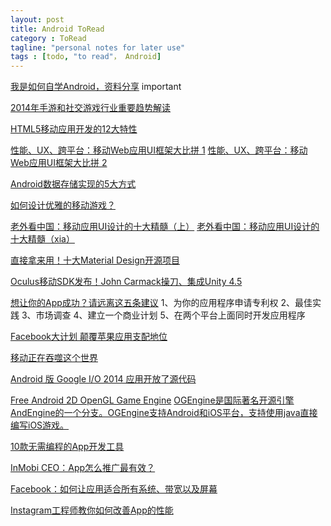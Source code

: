 ```yaml
---
layout: post
title: Android ToRead
category : ToRead
tagline: "personal notes for later use"
tags : [todo, "to read"， Android]
---
```


[我是如何自学Android，资料分享](http://www.techug.com/how-i-learn-android)
important

[2014年手游和社交游戏行业重要趋势解读](http://www.iteye.com/news/30037)

[HTML5移动应用开发的12大特性](http://www.iteye.com/news/29990)

[性能、UX、跨平台：移动Web应用UI框架大比拼 1](http://www.iteye.com/news/29991)
[性能、UX、跨平台：移动Web应用UI框架大比拼 2](http://www.iteye.com/news/29993)

[Android数据存储实现的5大方式](http://www.iteye.com/news/29940)

[如何设计优雅的移动游戏？](http://www.iteye.com/news/29897)

[老外看中国：移动应用UI设计的十大精髓（上）](http://www.iteye.com/news/29889)
[老外看中国：移动应用UI设计的十大精髓（xia）](http://www.iteye.com/news/29890)

[直接拿来用！十大Material Design开源项目](http://www.iteye.com/news/29825)

[Oculus移动SDK发布！John Carmack操刀、集成Unity 4.5](http://www.iteye.com/news/29768)

[想让你的App成功？请远离这五条建议](http://www.iteye.com/news/29764)
1、为你的应用程序申请专利权 
2、最佳实践 
3、市场调查 
4、建立一个商业计划 
5、在两个平台上面同时开发应用程序 

[Facebook大计划 颠覆苹果应用支配地位](http://www.iteye.com/news/29736)

[移动正在吞噬这个世界](http://www.iteye.com/news/29700)

[Android 版 Google I/O 2014 应用开放了源代码](https://github.com/google/iosched) 

[Free Android 2D OpenGL Game Engine](https://github.com/nicolasgramlich/AndEngine)
[OGEngine是国际著名开源引擎AndEngine的一个分支。OGEngine支持Android和iOS平台，支持使用java直接编写iOS游戏。](http://www.ogengine.com/) 

[10款无需编程的App开发工具](http://www.iteye.com/news/28559-10-diy-app-tools-for-app-creating)

[InMobi CEO：App怎么推广最有效？](http://www.iteye.com/news/28393)

[Facebook：如何让应用适合所有系统、带宽以及屏幕](http://www.iteye.com/news/29471)

[Instagram工程师教你如何改善App的性能](http://www.iteye.com/news/29520)









